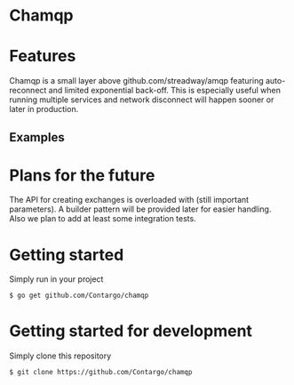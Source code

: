 Chamqp
======


# Features
Chamqp is a small layer above github.com/streadway/amqp featuring auto-reconnect and limited exponential back-off. This is especially useful when running multiple services and network disconnect will happen sooner or later in production.

## Examples

# Plans for the future
The API for creating exchanges is overloaded with (still important parameters). A builder pattern will be provided later for easier handling. Also we plan to add at least some integration tests.

# Getting started

Simply run in your project
```sh
$ go get github.com/Contargo/chamqp 
```

# Getting started for development

Simply clone this repository
```sh
$ git clone https://github.com/Contargo/chamqp
```


